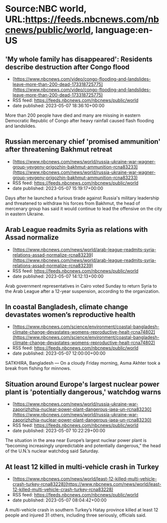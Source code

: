 # Source:NBC world, URL:https://feeds.nbcnews.com/nbcnews/public/world, language:en-US

## 'My whole family has disappeared': Residents describe destruction after Congo flood
 - [https://www.nbcnews.com/video/congo-flooding-and-landslides-leave-more-than-200-dead-173318725775](https://www.nbcnews.com/video/congo-flooding-and-landslides-leave-more-than-200-dead-173318725775)
 - RSS feed: https://feeds.nbcnews.com/nbcnews/public/world
 - date published: 2023-05-07 18:36:10+00:00

More than 200 people have died and many are missing in eastern Democratic Republic of Congo after heavy rainfall caused flash flooding and landslides.

## Russian mercenary chief 'promised ammunition' after threatening Bakhmut retreat
 - [https://www.nbcnews.com/news/world/russia-ukraine-war-wagner-group-yevgeny-prigozhin-bakhmut-ammunition-rcna83233](https://www.nbcnews.com/news/world/russia-ukraine-war-wagner-group-yevgeny-prigozhin-bakhmut-ammunition-rcna83233)
 - RSS feed: https://feeds.nbcnews.com/nbcnews/public/world
 - date published: 2023-05-07 15:19:17+00:00

Days after he launched a furious tirade against Russia's military leadership and threatened to withdraw his forces from Bakhmut, the head of mercenary group has said it would continue to lead the offensive on the city in eastern Ukraine.

## Arab League readmits Syria as relations with Assad normalize
 - [https://www.nbcnews.com/news/world/arab-league-readmits-syria-relations-assad-normalize-rcna83239](https://www.nbcnews.com/news/world/arab-league-readmits-syria-relations-assad-normalize-rcna83239)
 - RSS feed: https://feeds.nbcnews.com/nbcnews/public/world
 - date published: 2023-05-07 14:12:13+00:00

Arab government representatives in Cairo voted Sunday to return Syria to the Arab League after a 12-year suspension, according to the organization.

## In coastal Bangladesh, climate change devastates women’s reproductive health
 - [https://www.nbcnews.com/science/environment/coastal-bangladesh-climate-change-devastates-womens-reproductive-healt-rcna74802](https://www.nbcnews.com/science/environment/coastal-bangladesh-climate-change-devastates-womens-reproductive-healt-rcna74802)
 - RSS feed: https://feeds.nbcnews.com/nbcnews/public/world
 - date published: 2023-05-07 12:00:00+00:00

SATKHIRA, Bangladesh — On a cloudy Friday morning, Asma Akhter took a break from fishing for minnows.

## Situation around Europe's largest nuclear power plant is 'potentially dangerous,' watchdog warns
 - [https://www.nbcnews.com/news/world/russia-ukraine-war-zaporizhzhia-nuclear-power-plant-dangerous-iaea-un-rcna83230](https://www.nbcnews.com/news/world/russia-ukraine-war-zaporizhzhia-nuclear-power-plant-dangerous-iaea-un-rcna83230)
 - RSS feed: https://feeds.nbcnews.com/nbcnews/public/world
 - date published: 2023-05-07 10:22:29+00:00

The situation in the area near Europe’s largest nuclear power plant is “becoming increasingly unpredictable and potentially dangerous,” the head of the U.N.’s nuclear watchdog said Saturday.

## At least 12 killed in multi-vehicle crash in Turkey
 - [https://www.nbcnews.com/news/world/least-12-killed-multi-vehicle-crash-turkey-rcna83228](https://www.nbcnews.com/news/world/least-12-killed-multi-vehicle-crash-turkey-rcna83228)
 - RSS feed: https://feeds.nbcnews.com/nbcnews/public/world
 - date published: 2023-05-07 08:04:42+00:00

A multi-vehicle crash in southern Turkey’s Hatay province killed at least 12 people and injured 31 others, including three seriously, officials said.

